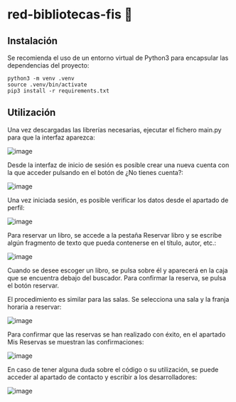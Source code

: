 # red-bibliotecas-fis :closed_book:
## Instalación
Se recomienda el uso de un entorno virtual de Python3 para encapsular las dependencias
del proyecto:
```
python3 -m venv .venv
source .venv/bin/activate
pip3 install -r requirements.txt
```

## Utilización

Una vez descargadas las librerías necesarias, ejecutar el fichero main.py para que la interfaz aparezca:

![image](https://github.com/saulruizfernandez/red-bibliotecas-fis/assets/114616649/1d9b0a0e-4f46-4115-81e7-75b4b6800897)

Desde la interfaz de inicio de sesión es posible crear una nueva cuenta con la que acceder pulsando en el botón de ¿No tienes cuenta?:

![image](https://github.com/saulruizfernandez/red-bibliotecas-fis/assets/114616649/8437bc0b-8838-40ad-9f8a-ef42f5e0116f)

Una vez iniciada sesión, es posible verificar los datos desde el apartado de perfil:

![image](https://github.com/saulruizfernandez/red-bibliotecas-fis/assets/114616649/d7c21ea8-931a-45f1-8893-8e6da0417031)

Para reservar un libro, se accede a la pestaña Reservar libro y se escribe algún fragmento de texto que pueda contenerse en el título, autor, etc.:

![image](https://github.com/saulruizfernandez/red-bibliotecas-fis/assets/114616649/80313394-83bf-46cf-ab21-37dd8769071a)

Cuando se desee escoger un libro, se pulsa sobre él y aparecerá en la caja que se encuentra debajo del buscador. Para confirmar la reserva, se pulsa el botón reservar.


El procedimiento es similar para las salas. Se selecciona una sala y la franja horaria a reservar:

![image](https://github.com/saulruizfernandez/red-bibliotecas-fis/assets/114616649/60ebc0b4-a993-48c2-8f80-2f1e1bf0c173)

Para confirmar que las reservas se han realizado con éxito, en el apartado Mis Reservas se muestran las confirmaciones:

![image](https://github.com/saulruizfernandez/red-bibliotecas-fis/assets/114616649/5963bd6a-696c-4ed2-92f3-55d7d59e9d3d)

En caso de tener alguna duda sobre el código o su utilización, se puede acceder al apartado de contacto y escribir a los desarrolladores:

![image](https://github.com/saulruizfernandez/red-bibliotecas-fis/assets/114616649/4a70044c-bdf4-4d21-b0e8-4a37030f6e31)
